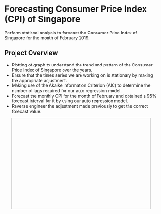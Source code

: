 # Forecasting Consumer Price Index (CPI) of Singapore
Perform statiscal analysis to forecast the Consumer Price Index of Singapore for the month of February 2019.
## Project Overview
* Plotting of graph to understand the trend and pattern of the Consumer Price Index of Singapore over the years.
* Ensure that the times series we are working on is stationary by making the appropriate adjustment. 
* Making use of the Akaike Information Criterion (AIC) to determine the number of lags required for our auto regression model.
* Forecast the monthly CPI for the month of February and obtained a 95% forecast interval for it by using our auto regression model.
* Reverse engineer the adjustment made previously to get the correct forecast value.

<p align="center">
  <img width="460" height="300 src="https://github.com/ChuaMervin/SG_CPI/blob/main/CPI.png">
</p>
